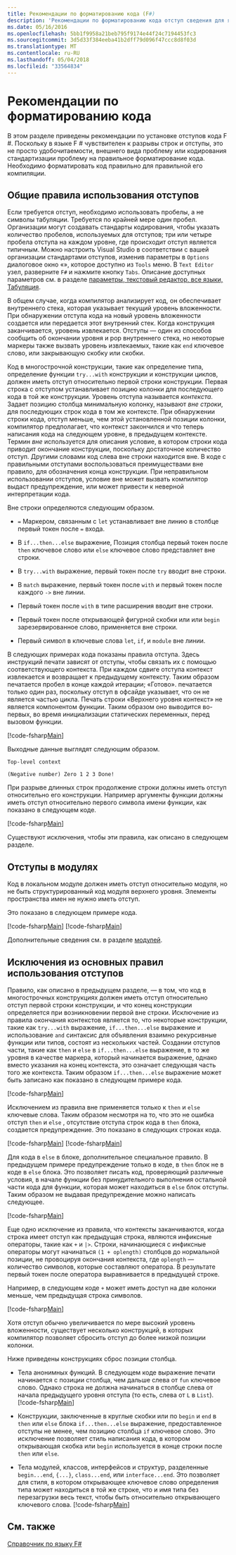 ```yaml
---
title: Рекомендации по форматированию кода (F#)
description: 'Рекомендации по форматированию кода отступ сведения для языка F # язык программирования для удобочитаемости, эстетичность, стандартизация и компиляции.'
ms.date: 05/16/2016
ms.openlocfilehash: 5bb1f9958a21beb795f9174e44f24c7194453fc3
ms.sourcegitcommit: 3d5d33f384eeba41b2dff79d096f47ccc8d8f03d
ms.translationtype: MT
ms.contentlocale: ru-RU
ms.lasthandoff: 05/04/2018
ms.locfileid: "33564834"
---
```

# <a name="code-formatting-guidelines"></a>Рекомендации по форматированию кода

В этом разделе приведены рекомендации по установке отступов кода F #. Поскольку в языке F # чувствителен к разрывы строк и отступы, это не просто удобочитаемости, внешнего вида проблему или кодирования стандартизации проблему на правильное форматирование кода. Необходимо форматировать код правильно для правильной его компиляции.


## <a name="general-rules-for-indentation"></a>Общие правила использования отступов
Если требуется отступ, необходимо использовать пробелы, а не символы табуляции. Требуется по крайней мере один пробел. Организации могут создавать стандарты кодирования, чтобы указать количество пробелов, используемых для отступов; три или четыре пробела отступа на каждом уровне, где происходит отступ является типичным. Можно настроить Visual Studio в соответствии с вашей организации стандартами отступов, изменив параметры в `Options` диалоговое окно «», которое доступно из `Tools` меню. В `Text Editor` узел, разверните `F#` и нажмите кнопку `Tabs`. Описание доступных параметров см. в разделе [параметры, текстовый редактор, все языки, Табуляция](https://msdn.microsoft.com/library/7sffa753.aspx).

В общем случае, когда компилятор анализирует код, он обеспечивает внутреннего стека, которая указывает текущий уровень вложенности. При обнаружении отступа кода на новый уровень вложенности создается или передается этот внутренний стек. Когда конструкция заканчивается, уровень извлекается. Отступы — один из способов сообщить об окончании уровня и pop внутреннего стека, но некоторые маркеры также вызвать уровень извлекаемых, такие как `end` ключевое слово, или закрывающую скобку или скобки.

Код в многострочной конструкции, такие как определение типа, определение функции `try...with` конструкции и конструкции циклов, должен иметь отступ относительно первой строки конструкции. Первая строка с отступом устанавливает позицию колонки для последующего кода в той же конструкции. Уровень отступа называется *контекста*. Задает позицию столбца минимальную колонку, называют *вне строки*, для последующих строк кода в том же контексте. При обнаружении строки кода, отступ меньше, чем этой установленной позиции колонки, компилятор предполагает, что контекст закончился и что теперь написания кода на следующем уровне, в предыдущем контексте. Термин *вне* используется для описания условие, в котором строки кода приводит окончание конструкции, поскольку достаточное количество отступ. Другими словами код слева вне строки находится вне. В коде с правильными отступами воспользоваться преимуществами вне правило, для обозначения конца конструкции. При неправильном использовании отступов, условие вне может вызвать компилятор выдаст предупреждение, или может привести к неверной интерпретации кода.

Вне строки определяются следующим образом.


- `=` Маркером, связанным с `let` устанавливает вне линию в столбце первый токен после `=` входа.


- В `if...then...else` выражение, Позиция столбца первый токен после `then` ключевое слово или `else` ключевое слово представляет вне строки.


- В `try...with` выражение, первый токен после `try` вводит вне строки.


- В `match` выражение, первый токен после `with` и первый токен после каждого `->` вне линии.


- Первый токен после `with` в типе расширения вводит вне строки.


- Первый токен после открывающей фигурной скобки или или `begin` зарезервированное слово, применяется вне строки.


- Первый символ в ключевые слова `let`, `if`, и `module` вне линии.


В следующих примерах кода показаны правила отступа. Здесь инструкций печати зависят от отступы, чтобы связать их с помощью соответствующего контекста. При каждом сдвиге отступа контекст извлекается и возвращает к предыдущему контексту. Таким образом печатается пробел в конце каждой итерации; «Готово». печатается только один раз, поскольку отступ в офсайде указывает, что он не является частью цикла. Печать строки «Верхнего уровня контекст» не является компонентом функции. Таким образом оно выводится во-первых, во время инициализации статических переменных, перед вызовом функции.

[!code-fsharp[Main](../../../samples/snippets/fsharp/code-formatting/snippet1.fs)]

Выходные данные выглядят следующим образом.

```
Top-level context

(Negative number) Zero 1 2 3 Done!
```

При разрыве длинных строк продолжение строки должны иметь отступ относительно его конструкции. Например аргументы функции должны иметь отступ относительно первого символа имени функции, как показано в следующем коде.

[!code-fsharp[Main](../../../samples/snippets/fsharp/code-formatting/snippet2.fs)]

Существуют исключения, чтобы эти правила, как описано в следующем разделе.


## <a name="indentation-in-modules"></a>Отступы в модулях
Код в локальном модуле должен иметь отступ относительно модуля, но не быть структурированный код модуля верхнего уровня. Элементы пространства имен не нужно иметь отступ.

Это показано в следующем примере кода.

[!code-fsharp[Main](../../../samples/snippets/fsharp/code-formatting/snippet3.fs)]
[!code-fsharp[Main](../../../samples/snippets/fsharp/code-formatting/snippet4.fs)]

Дополнительные сведения см. в разделе [модулей](modules.md).


## <a name="exceptions-to-the-basic-indentation-rules"></a>Исключения из основных правил использования отступов
Правило, как описано в предыдущем разделе, — в том, что код в многострочных конструкциях должен иметь отступ относительно отступ первой строки конструкции, и что конец конструкции определяется при возникновении первой вне строки. Исключение из правила окончания контекстов является то, что некоторые конструкции, такие как `try...with` выражение, `if...then...else` выражение и использование `and` синтаксис для объявления взаимно рекурсивные функции или типов, состоят из нескольких частей. Создании отступов части, такие как `then` и `else` в `if...then...else` выражение, в то же уровня в качестве маркера, который начинается выражение, однако вместо указания на конец контекста, это означает следующая часть того же контекста. Таким образом `if...then...else` выражение может быть записано как показано в следующем примере кода.

[!code-fsharp[Main](../../../samples/snippets/fsharp/code-formatting/snippet5.fs)]

Исключением из правила вне применяется только к `then` и `else` ключевые слова. Таким образом несмотря на то, что это не ошибка отступ `then` и `else` , отсутствие отступа строк кода в `then` блока, создается предупреждение. Это показано в следующих строках кода.

[!code-fsharp[Main](../../../samples/snippets/fsharp/code-formatting/snippet6.fs)]
[!code-fsharp[Main](../../../samples/snippets/fsharp/code-formatting/snippet7.fs)]

Для кода в `else` в блоке, дополнительное специальное правило. В предыдущем примере предупреждение только в коде, в `then` блок не в коде в `else` блока. Это позволяет писать код, проверяющий различные условия, в начале функции без принудительного выполнения остальной части кода для функции, которая может находиться в `else` блок отступы. Таким образом не выдавая предупреждение можно написать следующее.

[!code-fsharp[Main](../../../samples/snippets/fsharp/code-formatting/snippet8.fs)]

Еще одно исключение из правила, что контексты заканчиваются, когда строка имеет отступ как предыдущая строка, являются инфиксные операторы, такие как `+` и `|>`. Строки, начинающиеся с инфиксные операторы могут начинаться `(1 + oplength)` столбцов до нормальной позиции, не провоцируя окончания контекста, где `oplength` — количество символов, которые составляют оператора. В результате первый токен после оператора выравнивается в предыдущей строке.

Например, в следующем коде `+` может иметь доступ на две колонки меньше, чем предыдущая строка символов.

[!code-fsharp[Main](../../../samples/snippets/fsharp/code-formatting/snippet9.fs)]

Хотя отступ обычно увеличивается по мере высокий уровень вложенности, существует несколько конструкций, в которых компилятор позволяет сбросить отступ до более низкой позиции колонки.

Ниже приведены конструкциях сброс позиции столбца.


- Тела анонимных функций. В следующем коде выражение печати начинается с позиции столбца, чем дальше слева от `fun` ключевое слово. Однако строка не должна начинаться в столбце слева от начала предыдущего уровня отступа (то есть, слева от `L` в `List`).
[!code-fsharp[Main](../../../samples/snippets/fsharp/code-formatting/snippet10.fs)]

- Конструкции, заключенные в круглые скобки или по `begin` и `end` в `then` или `else` блока `if...then...else` выражение, предоставленное отступы не менее, чем позицию столбца `if` ключевое слово. Это исключение позволяет стиль написания кода, в котором открывающая скобка или `begin` используется в конце строки после `then` или `else`.


- Тела модулей, классов, интерфейсов и структур, разделенные `begin...end`, `{...}`, `class...end`, или `interface...end`. Это позволяет для стиля, в котором открывающее ключевое слово определения типа может находиться в той же строке, что и имя типа без перезагрузки весь текст, чтобы быть относительно открывающего ключевого слова.
[!code-fsharp[Main](../../../samples/snippets/fsharp/code-formatting/snippet13.fs)]


## <a name="see-also"></a>См. также
[Справочник по языку F#](index.md)
